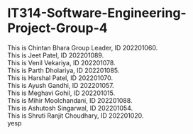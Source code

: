 # IT314-Software-Engineering-Project-Group-4

This is Chintan Bhara Group Leader, ID 202201060.<br/>
This is Jeet Patel, ID 202201089.<br/>
This is Venil Vekariya, ID 202201078.<br/>
This is Parth Dholariya, ID 202201085.<br/>
This is Harshal Patel, ID 202201070. <br/>
This is Ayush Gandhi, ID 202201057. <br/>
This is Meghavi Gohil, ID 202201015. <br/>
This is Mihir Moolchandani, ID 202201088. <br/>
This is Ashutosh Singarwal, ID 202201054. <br/>
This is Shruti Ranjit Choudhary, ID 202201020. <br/>
yesp

